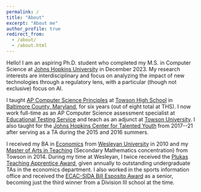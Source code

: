 ```yaml
---
permalink: /
title: "About"
excerpt: "About me"
author_profile: true
redirect_from: 
  - /about/
  - /about.html
---
```


Hello! I am an aspiring Ph.D. student who completed my M.S. in Computer Science at [Johns Hopkins University](https://www.jhu.edu) in December 2023. My research interests are interdisciplinary and focus on analyzing the impact of new technologies through a regulatory lens, with a particular (though not exclusive) focus on AI.

I taught [AP Computer Science Principles](https://apcentral.collegeboard.org/courses/ap-computer-science-principles/course) at [Towson High School](https://towsonhs.bcps.org) in [Baltimore County, Maryland](https://www.bcps.org), for six years (out of eight total at THS). I now work full-time as an AP Computer Science assessment specialist at [Educational Testing Service](https://www.ets.org) and teach as an adjunct at [Towson University](https://www.towson.edu/fcsm/departments/mathematics/). I also taught for the [Johns Hopkins Center for Talented Youth](https://cty.jhu.edu) from 2017--21 after serving as a TA during the 2015 and 2016 summers.

I received my BA in [Economics](https://www.wesleyan.edu/econ/) from [Wesleyan University](https://www.wesleyan.edu/) in 2010 and my [Master of Arts in Teaching](https://www.towson.edu/coe/departments/teaching/) (Secondary Mathematics concentration) from Towson in 2014. During my time at Wesleyan, I twice received the [Plukas Teaching Apprentice Award](https://www.wesleyan.edu/econ/honors/prizes.html), given annually to outstanding undergraduate TAs in the economics department. I also worked in the sports information office and received the [ECAC-SIDA Bill Esposito Award](https://east-comm.com/sports/2013/6/20/gen_0620133744.aspx) as a senior, becoming just the third winner from a Division III school at the time.
